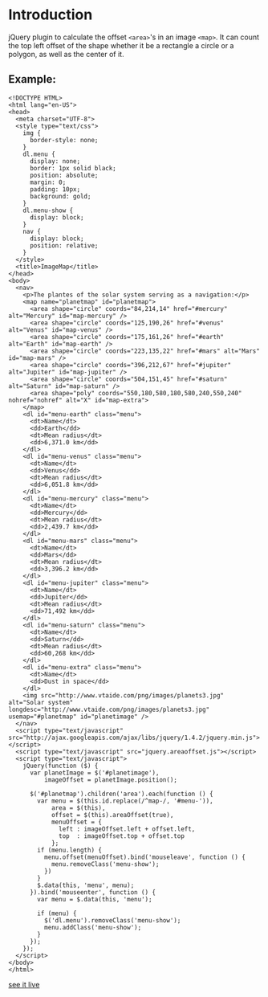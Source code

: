 # Introduction

jQuery plugin to calculate the offset `<area>`'s in an image `<map>`. It can count the top left offset of the shape whether it be a rectangle a circle or a polygon, as well as the center of it.

## Example:

    <!DOCTYPE HTML>
    <html lang="en-US">
    <head>
      <meta charset="UTF-8">
      <style type="text/css">
        img {
          border-style: none;
        }
        dl.menu {
          display: none;
          border: 1px solid black;
          position: absolute;
          margin: 0;
          padding: 10px;
          background: gold;
        }
        dl.menu-show {
          display: block;
        }
        nav {
          display: block;
          position: relative;
        }
      </style>
      <title>ImageMap</title>
    </head>
    <body>
      <nav>
        <p>The plantes of the solar system serving as a navigation:</p>
        <map name="planetmap" id="planetmap">
          <area shape="circle" coords="84,214,14" href="#mercury" alt="Mercury" id="map-mercury" />
          <area shape="circle" coords="125,190,26" href="#venus" alt="Venus" id="map-venus" />
          <area shape="circle" coords="175,161,26" href="#earth" alt="Earth" id="map-earth" />
          <area shape="circle" coords="223,135,22" href="#mars" alt="Mars" id="map-mars" />
          <area shape="circle" coords="396,212,67" href="#jupiter" alt="Jupiter" id="map-jupiter" />
          <area shape="circle" coords="504,151,45" href="#saturn" alt="Saturn" id="map-saturn" />
          <area shape="poly" coords="550,180,580,180,580,240,550,240" nohref="nohref" alt="X" id="map-extra">
        </map>
        <dl id="menu-earth" class="menu">
          <dt>Name</dt>
          <dd>Earth</dd>
          <dt>Mean radius</dt>
          <dd>6,371.0 km</dd>
        </dl>
        <dl id="menu-venus" class="menu">
          <dt>Name</dt>
          <dd>Venus</dd>
          <dt>Mean radius</dt>
          <dd>6,051.8 km</dd>
        </dl>
        <dl id="menu-mercury" class="menu">
          <dt>Name</dt>
          <dd>Mercury</dd>
          <dt>Mean radius</dt>
          <dd>2,439.7 km</dd>
        </dl>
        <dl id="menu-mars" class="menu">
          <dt>Name</dt>
          <dd>Mars</dd>
          <dt>Mean radius</dt>
          <dd>3,396.2 km</dd>
        </dl>
        <dl id="menu-jupiter" class="menu">
          <dt>Name</dt>
          <dd>Jupiter</dd>
          <dt>Mean radius</dt>
          <dd>71,492 km</dd>
        </dl>
        <dl id="menu-saturn" class="menu">
          <dt>Name</dt>
          <dd>Saturn</dd>
          <dt>Mean radius</dt>
          <dd>60,268 km</dd>
        </dl>
        <dl id="menu-extra" class="menu">
          <dt>Name</dt>
          <dd>Dust in space</dd>
        </dl>
        <img src="http://www.vtaide.com/png/images/planets3.jpg" alt="Solar system" longdesc="http://www.vtaide.com/png/images/planets3.jpg" usemap="#planetmap" id="planetimage" />
      </nav>
      <script type="text/javascript" src="http://ajax.googleapis.com/ajax/libs/jquery/1.4.2/jquery.min.js"></script>
      <script type="text/javascript" src="jquery.areaoffset.js"></script>
      <script type="text/javascript">
        jQuery(function ($) {
          var planetImage = $('#planetimage'),
              imageOffset = planetImage.position();

          $('#planetmap').children('area').each(function () {
            var menu = $(this.id.replace(/^map-/, '#menu-')),
                area = $(this),
                offset = $(this).areaOffset(true),
                menuOffset = {
                  left : imageOffset.left + offset.left,
                  top  : imageOffset.top + offset.top
                };
            if (menu.length) {
              menu.offset(menuOffset).bind('mouseleave', function () {
                menu.removeClass('menu-show');
              })
            }
            $.data(this, 'menu', menu);
          }).bind('mouseenter', function () {
            var menu = $.data(this, 'menu');

            if (menu) {
              $('dl.menu').removeClass('menu-show');
              menu.addClass('menu-show');
            }
          });
        });
      </script>
    </body>
    </html>

[see it live](http://jsfiddle.net/qX4tK/)

